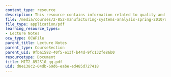 ```yaml
---
content_type: resource
description: This resource contains information related to quality and quantity.
file: /media/courses/2-852-manufacturing-systems-analysis-spring-2010/d8e138c204db69d6eabeed485d727418_MIT2_852S10_qq.pdf
file_type: application/pdf
learning_resource_types:
- Lecture Notes
ocw_type: OCWFile
parent_title: Lecture Notes
parent_type: CourseSection
parent_uid: 9fba1582-40f5-e13f-b44d-9fc132fe86b0
resourcetype: Document
title: MIT2_852S10_qq.pdf
uid: d8e138c2-04db-69d6-eabe-ed485d727418
---
```

